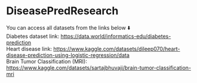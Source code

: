 # DiseasePredResearch <br/>
You can access all datasets from the links below ⬇️ <br/> 
Diabetes dataset link: https://data.world/informatics-edu/diabetes-prediction <br/>
Heart disease link: https://www.kaggle.com/datasets/dileep070/heart-disease-prediction-using-logistic-regression/data <br/>
Brain Tumor Classification (MRI): https://www.kaggle.com/datasets/sartajbhuvaji/brain-tumor-classification-mri <br/>

 
